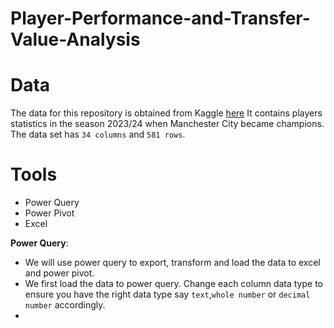 # Player-Performance-and-Transfer-Value-Analysis

# Data
The data for this repository is obtained from Kaggle [here](https://www.kaggle.com/datasets/orkunaktas/premier-league-all-players-stats-2324) It contains players statistics in the season 2023/24 when Manchester City became champions. The data set has `34 columns` and `581 rows`.

# Tools
- Power Query
- Power Pivot
- Excel

**Power Query**:
- We will use power query to export, transform and load the data to excel and power pivot.
- We first load the data to power query. Change each column data type to ensure you have the right data type say `text`,`whole number` or `decimal number` accordingly.
- 
